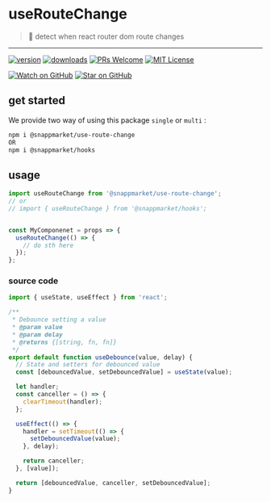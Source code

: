 # useRouteChange
> 🏹 detect when react router dom route changes
----

[![version](https://img.shields.io/npm/v/@snappmarket/use-route-change.svg?style=flat-square)](https://www.npmjs.com/package/@snappmarket/use-route-change)
[![downloads](https://img.shields.io/npm/dm/@snappmarket/use-route-change.svg?style=flat-square)](http://www.npmtrends.com/@snappmarket/use-route-change)
[![PRs Welcome](https://img.shields.io/badge/PRs-welcome-brightgreen.svg?style=flat-square)](http://makeapullrequest.com)
[![MIT License](https://img.shields.io/npm/l/@snappmarket/use-route-change.svg?style=flat-square)](https://github.com/snappmarket/react-hooks/tree/master/packages/useDidUpdateEffect/blob/master/LICENSE.md)

[![Watch on GitHub](https://img.shields.io/github/watchers/snappmarket/react-hooks.svg?style=social)](https://github.com/snappmarket/react-hooks/watchers)
[![Star on GitHub](https://img.shields.io/github/stars/snappmarket/react-hooks.svg?style=social)](https://github.com/snappmarket/react-hooks/stargazers)


## get started 
We provide two way of using this package `single` or `multi` :
```bash
npm i @snappmarket/use-route-change
OR
npm i @snappmarket/hooks
```

## usage 
```javascript
import useRouteChange from '@snappmarket/use-route-change';
// or 
// import { useRouteChange } from '@snappmarket/hooks';


const MyComponenet = props => {
  useRouteChange(() => {
    // do sth here
  });
};
```

### source code
```javascript
import { useState, useEffect } from 'react';

/**
 * Debounce setting a value
 * @param value
 * @param delay
 * @returns {[string, fn, fn]}
 */
export default function useDebounce(value, delay) {
  // State and setters for debounced value
  const [debouncedValue, setDebouncedValue] = useState(value);

  let handler;
  const canceller = () => {
    clearTimeout(handler);
  };

  useEffect(() => {
    handler = setTimeout(() => {
      setDebouncedValue(value);
    }, delay);

    return canceller;
  }, [value]);

  return [debouncedValue, canceller, setDebouncedValue];
}
```
